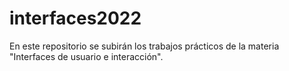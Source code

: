 # interfaces2022
En este repositorio se subirán los trabajos prácticos de la materia "Interfaces de usuario e interacción".
